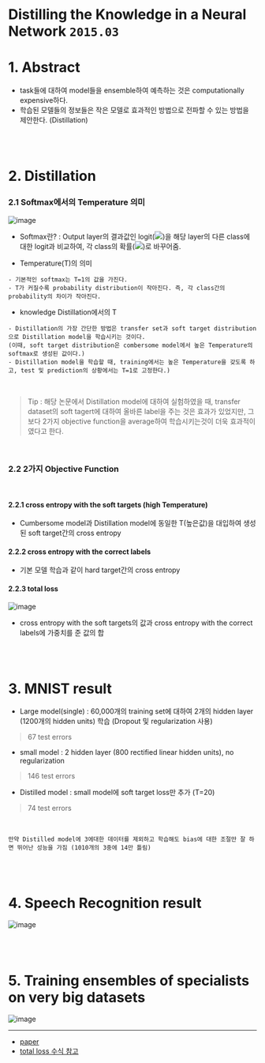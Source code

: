 # Distilling the Knowledge in a Neural Network `2015.03`

# 1. Abstract
- task들에 대하여 model들을 ensemble하여 예측하는 것은 computationally expensive하다.
- 학습된 모델들의 정보들은 작은 모델로 효과적인 방법으로 전파할 수 있는 방법을 제안한다. (Distillation)

<br><br>

# 2. Distillation

### 2.1 Softmax에서의 Temperature 의미

![image](https://user-images.githubusercontent.com/41942097/151275131-931c4c8c-0ac1-4638-9f6f-166541936686.png)

- Softmax란? : Output layer의 결과값인 logit(<img src="https://render.githubusercontent.com/render/math?math=z_i">)을 해당 layer의 다른 class에 대한 logit과 비교하여, 각 class의 확률(<img src="https://render.githubusercontent.com/render/math?math=q_i">)로 바꾸어줌.

- Temperature(T)의 의미
```
- 기본적인 softmax는 T=1의 값을 가진다.
- T가 커질수록 probability distribution이 작아진다. 즉, 각 class간의 probability의 차이가 작아진다.
```


- knowledge Distillation에서의 T
```
- Distillation의 가장 간단한 방법은 transfer set과 soft target distribution으로 Distillation model을 학습시키는 것이다. 
(이때, soft target distribution은 combersome model에서 높은 Temperature의 softmax로 생성된 값이다.)
- Distillation model을 학습할 때, training에서는 높은 Temperature을 갖도록 하고, test 및 prediction의 상황에서는 T=1로 고정한다.)
```

<br>

> Tip : 해당 논문에서 Distillation model에 대하여 실험하였을 때, transfer dataset의 soft tagert에 대하여 올바른 label을 주는 것은 효과가 있었지만,
        그보다 2가지 objective function을 average하여 학습시키는것이 더욱 효과적이였다고 한다.
 
<br>

### 2.2 2가지 Objective Function

<br>

#### 2.2.1 cross entropy with the soft targets (high Temperature)
- Cumbersome model과 Distillation model에 동일한 T(높은값)을 대입하여 생성된 soft target간의 cross entropy



#### 2.2.2  cross entropy with the correct labels
- 기본 모델 학습과 같이 hard target간의 cross entropy


#### 2.2.3 total loss

![image](https://user-images.githubusercontent.com/41942097/151281332-e6d73e9e-4d0a-4ce7-ac89-58277981f27d.png)

- cross entropy with the soft targets의 값과 cross entropy with the correct labels에 가중치를 준 값의 합

<br><br>

# 3. MNIST result

- Large model(single) : 60,000개의 training set에 대하여 2개의 hidden layer (1200개의 hidden units) 학습 (Dropout 및 regularization 사용)
> 67 test errors
- small model : 2 hidden layer (800 rectified linear hidden units), no regularization
> 146 test errors
- Distilled model : small model에 soft target loss만 추가 (T=20)
> 74 test errors

<br>

```
만약 Distilled model에 3에대한 데이터를 제외하고 학습해도 bias에 대한 조절만 잘 하면 뛰어난 성능을 가짐 (1010개의 3중에 14만 틀림)
```

<br><br>

# 4. Speech Recognition result
![image](https://user-images.githubusercontent.com/41942097/151293007-51f82d3c-aebd-489f-a933-25441b12ab0d.png)

<br><br>

# 5. Training ensembles of specialists on very big datasets
![image](https://user-images.githubusercontent.com/41942097/151293353-51393ad4-1660-4bad-b73a-6ba5c289a1d4.png)


---
- [paper](https://arxiv.org/pdf/1503.02531.pdf)
- [total loss 수식 참고](https://dsbook.tistory.com/324)
